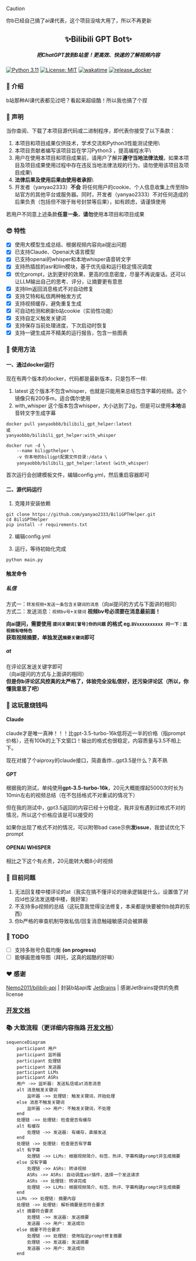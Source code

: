> [!CAUTION]
> 你b已经自己搞了ai课代表，这个项目没啥大用了，所以不再更新
<h2 align="center">✨Bilibili GPT Bot✨</h2>
<h5 align="center">把ChatGPT放到B站里！更高效、快速的了解视频内容</h5>

[![Python 3.11](https://img.shields.io/badge/python-3.11-blue.svg)](https://www.python.org/downloads/release/python-311/)
[![License: MIT](https://img.shields.io/badge/License-MIT-yellow.svg)](https://opensource.org/licenses/MIT)
[![wakatime](https://wakatime.com/badge/user/41ab10cc-ec82-41e9-8417-9dcf5a9b5947/project/cef4699c-8d07-4cf0-9d0a-ef83fb353b82.svg)](https://wakatime.com/badge/user/41ab10cc-ec82-41e9-8417-9dcf5a9b5947/project/cef4699c-8d07-4cf0-9d0a-ef83fb353b82)
[![release_docker](https://github.com/yanyao2333/BiliGPTHelper/actions/workflows/push_to_docker.yaml/badge.svg)](https://github.com/yanyao2333/BiliGPTHelper/actions/workflows/push_to_docker.yaml)

### 🌟 介绍

b站那种AI课代表都见过吧？看起来超级酷！所以我也搞了个捏

### 📜 声明

当你查阅、下载了本项目源代码或二进制程序，即代表你接受了以下条款：

1. 本项目和项目成果仅供技术，学术交流和Python3性能测试使用\
2. 本项目贡献者编写该项目旨在学习Python3 ，提高编程水平\
3. 用户在使用本项目和项目成果前，请用户了解并**遵守当地法律法规**，如果本项目及项目成果使用过程中存在违反当地法律法规的行为，请勿使用该项目及项目成果\
4. **法律后果及使用后果由使用者承担**\
5. 开发者（yanyao2333）**不会**
   将任何用户的cookie、个人信息收集上传至除b站官方的其他平台或服务器。同时，开发者（yanyao2333）不对任何造成的后果负责（包括但不限于账号封禁等后果），如有顾虑，请谨慎使用

若用户不同意上述条款**任意一条**，**请勿**使用本项目和项目成果

### 😎 特性

- [x] 使用大模型生成总结、根据视频内容向ai提出问题
- [x] 已支持Claude、Openai大语言模型
- [x] 已支持openai的whisper和本地whisper语音转文字
- [x] 支持热插拔的asr和llm模块，基于优先级和运行稳定情况调度
- [x] 优化prompt，达到更好的效果、更高的信息密度，尽量不再说废话。还可以让LLM输出自己的思考、评分，让摘要更有意思
- [x] 支持llm返回消息格式不对自动修复
- [x] 支持艾特和私信两种触发方式
- [x] 支持视频缓存，避免重复生成
- [x] 可自动检测和刷新b站cookie（实验性功能）
- [x] 支持自定义触发关键词
- [x] 支持保存当前处理进度，下次启动时恢复
- [x] 支持一键生成并不精美的运行报告，包含一些图表

### 🚀 使用方法

#### 一、通过docker运行

现在有两个版本的docker，代码都是最新版本，只是包不一样:
1. latest 这个版本不包含whisper，也就是只能用来总结包含字幕的视频。这个镜像只有200多m，适合偶尔使用
2. with_whisper 这个版本包含whisper，大小达到了2g，但是可以使用**本地**语音转文字生成字幕



```shell
docker pull yanyaobbb/bilibili_gpt_helper:latest
或
yanyaobbb/bilibili_gpt_helper:with_whisper
```

```shell
docker run -d \
    --name biligpthelper \
    -v 你本地的biligpt配置文件目录:/data \
    yanyaobbb/bilibili_gpt_helper:latest（with_whisper）
```

首次运行会创建模板文件，编辑config.yml，然后重启容器即可

#### 二、源代码运行

1. 克隆并安装依赖

```shell
git clone https://github.com/yanyao2333/BiliGPTHelper.git
cd BiliGPTHelper
pip install -r requirements.txt
```

2. 编辑config.yml

3. 运行，等待初始化完成

```shell
python main.py
```

#### 触发命令

##### 私信

方式一：`转发视频+发送一条包含关键词的消息`（向ai提问的方式与下面讲的相同） \
方式二：发送消息：`视频bv号+关键词`  **视频bv号必须要在消息最前面！**

**向ai提问，需要使用 `提问关键词[冒号]你的问题` 的格式 eg.`BVxxxxxxxxxx 问一下：这视频有啥特色`** \
**获取视频摘要，单独发送`摘要关键词`即可**

##### at

在评论区发送关键字即可\
（向ai提问的方式与上面讲的相同） \
**但是你b评论区风控真的太严格了，体验完全没私信好，还污染评论区（所以，你懂我意思了吧）**


### 💸 这玩意烧钱吗

#### Claude

claude才是唯一真神！！！比gpt-3.5-turbo-16k低将近一半的价格（指prompt价格），还有100k的上下文窗口！输出的格式也很稳定，内容质量与3.5不相上下。

现在对接了个aiproxy的claude接口，简直香炸...gpt3.5是什么？真不熟

#### GPT

根据我的测试，单纯使用**gpt-3.5-turbo-16k**，20元大概能撑起5000次时长为10min左右的视频总结（在不包括格式不对重试的情况下）

但在我的测试中，gpt3.5返回的内容已经十分稳定，我并没有遇到过格式不对的情况，所以这个价格应该是可以接受的

如果你出现了格式不对的情况，可以附带bad case示例**发issue**，我尝试优化下prompt

#### OPENAI WHISPER

相比之下这个有点贵，20元能转大概8小时视频

### 🤔 目前问题

1. 无法回复楼中楼评论的at（我实在搞不懂评论的继承逻辑是什么，设置值了对应id也没法发送楼中楼，我好笨）
2. 不支持多p视频的总结（这玩意我觉得没法修复，本来都是快要被你b抛弃的东西）
3. 你b严格的审查机制导致私信/回复消息触碰敏感词会被屏蔽

### 📝 TODO

- [ ] 支持多账号负载均衡 **(on progress)**
- [ ] 能够画思维导图（拜托，这真的超酷的好嘛）

### ❤ 感谢

[Nemo2011/bilibili-api](https://github.com/Nemo2011/bilibili-api/) | 封装b站api库
[JetBrains](https://www.jetbrains.com) | 感谢JetBrains提供的免费license

### [开发文档](./DEV_README.md)

### 📚 大致流程（更详细内容指路 [开发文档](./DEV_README.md)）

```mermaid
sequenceDiagram
    participant 用户
    participant 监听器
    participant 处理链
    participant 发送器
    participant LLMs
    participant ASRs
    用户 ->> 监听器: 发送私信或at消息消息
    alt 消息触发关键词
        监听器 ->> 处理链: 触发关键词，开始处理
    else 消息不触发关键词
        监听器 ->> 用户: 不触发关键词，不处理
    end
    处理链 ->> 处理链: 检查是否有缓存
    alt 有缓存
        处理链 ->> 发送器: 有缓存，直接发送
    end
    处理链 ->> 处理链: 检查是否有字幕
    alt 有字幕
        处理链 ->> LLMs: 根据视频简介、标签、热评、字幕构建prompt并生成摘要
    else 没有字幕
        处理链 ->> ASRs: 转译视频
        ASRs ->> ASRs: 自动调度asr插件，选择一个发送请求
        ASRs ->> 处理链: 转译完成
        处理链 ->> LLMs: 根据视频简介、标签、热评、字幕构建prompt并生成摘要
    end
    LLMs ->> 处理链: 摘要内容
    处理链 ->> 处理链: 解析摘要是否符合要求
    alt 摘要符合要求
        处理链 ->> 发送器: 发送摘要
        发送器 ->> 用户: 发送成功
    else 摘要不符合要求
        处理链 ->> 处理链: 使用指定prompt修复摘要
        处理链 ->> 发送器: 发送摘要
        发送器 ->> 用户: 发送成功
    end
```
